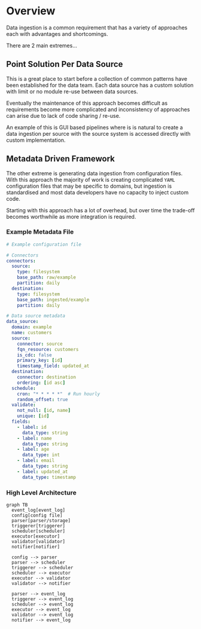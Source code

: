 # Overview

Data ingestion is a common requirement that has a variety of approaches each
with advantages and shortcomings.

There are 2 main extremes...

## Point Solution Per Data Source

This is a great place to start before a collection of common patterns have been
established for the data team. Each data source has a custom solution with
limit or no module re-use between data sources.

Eventually the maintenance of this approach becomes difficult as requirements
become more complicated and inconsistency of approaches can arise due to lack
of code sharing / re-use.

An example of this is GUI based pipelines where is is natural to create a data
ingestion per source with the source system is accessed directly with custom
implementation.

## Metadata Driven Framework

The other extreme is generating data ingestion from configuration files. With
this approach the majority of work is creating complicated `YAML` configuration
files that may be specific to domains, but ingestion is standardised and most
data developers have no capacity to inject custom code.

Starting with this approach has a lot of overhead, but over time the trade-off
becomes worthwhile as more integration is required.

### Example Metadata File

```YAML
# Example configuration file

# Connectors
connectors:
  source: 
    type: filesystem
    base_path: raw/example
    partition: daily
  destination: 
    type: filesystem
    base_path: ingested/example
    partition: daily

# Data source metadata
data_source:
  domain: example
  name: customers
  source: 
    connector: source
    fqn_resource: customers
    is_cdc: false
    primary_key: [id]
    timestamp_field: updated_at
  destination:
    connector: destination
    ordering: [id asc]
  schedule:
    cron: "* * * * *"  # Run hourly
    random_offset: true
  validate:
    not_null: [id, name]
    unique: [id]
  fields:
    - label: id
      data_type: string
    - label: name
      data_type: string
    - label: age
      data_type: int
    - label: email
      data_type: string
    - label: updated_at
      data_type: timestamp
```

### High Level Architecture

```mermaid
graph TB
  event_log[event_log]
  config[config file]
  parser[parser/storage]
  triggerer[triggerer]
  scheduler[scheduler]
  executor[executor]
  validator[validator]
  notifier[notifier]

  config --> parser
  parser --> scheduler
  triggerer --> scheduler
  scheduler --> executor
  executor --> validator
  validator --> notifier

  parser --> event_log
  triggerer --> event_log
  scheduler --> event_log
  executor --> event_log
  validator --> event_log
  notifier --> event_log
```

